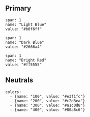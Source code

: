 ## Primary

```color
span: 1
name: "Light Blue"
value: "#b0f6ff"
```

```color
span: 1
name: "Dark Blue"
value: "#2666a4"
```

```color
span: 1
name: "Bright Red"
value: "#ff5555"
```

## Neutrals

```color-palette
colors:
  - {name: "100", value: "#e3f1fc"}
  - {name: "200", value: "#c2d8ea"}
  - {name: "300", value: "#a1c0d8"}
  - {name: "400", value: "#80a8c6"}
```
